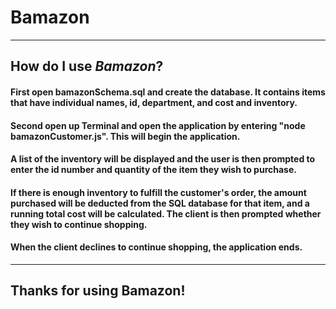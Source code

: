 # **Bamazon**
--------
## How do I use _Bamazon_?
#### First open bamazonSchema.sql and create the database.  It contains items that have individual names, id, department, and cost and inventory.  
#### Second open up Terminal and open the application by entering "node bamazonCustomer.js".  This will begin the application.  
#### A list of the inventory will be displayed and the user is then prompted to enter the id number and quantity of the item they wish to purchase.
#### If there is enough inventory to fulfill the customer's order, the amount purchased will be deducted from the SQL database for that item, and a running total cost will be calculated.  The client is then prompted whether they wish to continue shopping.  
#### When the client declines to continue shopping, the application ends.
---------
## Thanks for using Bamazon!
